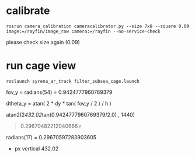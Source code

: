 # calibrate

`rosrun camera_calibration cameracalibrator.py --size 7x8 --square 0.09 image:=/rayfin/image_raw camera:=/rayfin --no-service-check`

please check size again (0.09)

# run cage view

`roslaunch syrena_ar_track filter_subsea_cage.launch`


fov_y = radians(54) = 0.9424777960769379


dtheta_y = atan( 2 * dy * tan( fov_y / 2 ) / h )


atan2(2*432.02*tan(0.9424777960769379/2.0) , 1440)
> 0.29670482212040666
r

radians(17) = 0.29670597283903605


+ px vertical 432.02